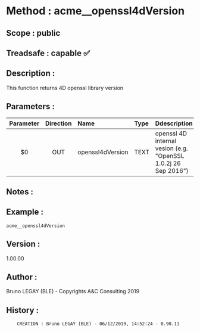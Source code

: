 ﻿# **Method :** acme__openssl4dVersion## **Scope :** public## **Treadsafe :** capable ✅ ## **Description :** This function returns 4D openssl library version## **Parameters :** | Parameter | Direction | Name | Type | Ddescription | |:----:|:----:|:----|:----|:----| | $0 | OUT | openssl4dVersion | TEXT | openssl 4D internal vesion (e.g. "OpenSSL 1.0.2j  26 Sep 2016") | ## **Notes :** ## **Example :** ```acme__openssl4dVersion```## **Version :** 1.00.00## **Author :** Bruno LEGAY (BLE) - Copyrights A&C Consulting 2019## **History :**          CREATION : Bruno LEGAY (BLE) - 06/12/2019, 14:52:24 - 0.90.11